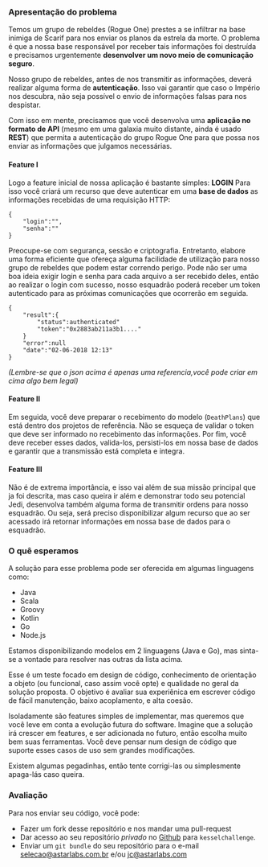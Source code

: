 ### Apresentação do problema


Temos um grupo de rebeldes (Rogue One) prestes a se infiltrar na base inimiga de Scarif para nos enviar os planos da estrela da morte.
O problema é que a nossa base responsável por receber tais informações foi destruída e precisamos urgentemente **desenvolver um novo meio de comunicação seguro**.

Nosso grupo de rebeldes, antes de nos transmitir as informações, deverá realizar alguma forma de **autenticação**. Isso vai garantir que caso o Império nos descubra, não seja possível o envio de informações falsas para nos despistar.

Com isso em mente, precisamos que você desenvolva uma **aplicação no formato de API** (mesmo em uma galaxia muito distante, ainda é usado **REST**) que permita a autenticação do grupo Rogue One para que possa nos enviar as informações que julgamos necessárias.
 
#### Feature I
Logo a feature inicial de nossa aplicação é bastante simples: **LOGIN**
Para isso você criará um recurso que deve autenticar em uma **base de dados** as informações recebidas de uma requisição HTTP:

``` 
{
	"login":"",
	"senha":""
}
```

Preocupe-se com segurança, sessão e criptografia. Entretanto, elabore uma forma eficiente que ofereça alguma facilidade de utilização para nosso grupo de rebeldes que podem estar correndo perigo. Pode não ser uma boa ideia exigir login e senha para cada arquivo a ser recebido deles, então ao realizar o login com sucesso, nosso esquadrão poderá receber um token autenticado para as próximas comunicações que ocorrerão em seguida.

```
{ 
	"result":{
		"status":authenticated"
		"token":"0x2883ab211a3b1...."
	}
	"error":null
	"date":"02-06-2018 12:13"
}
``` 

_(Lembre-se que o json acima é apenas uma referencia,você pode criar em cima algo bem legal)_

#### Feature II
Em seguida, você deve preparar o recebimento do modelo (`DeathPlans`) que está dentro dos projetos de referência. 
Não se esqueça de validar o token que deve ser informado no recebimento das informações. Por fim, você deve receber esses dados, valida-los, persisti-los em nossa base de dados e garantir que a transmissão está completa e integra.

#### Feature III
Não é de extrema importância, e isso vai além de sua missão principal que ja foi descrita, mas caso queira ir além e demonstrar todo seu potencial Jedi, desenvolva também alguma forma de transmitir ordens para nosso esquadrão. Ou seja, será preciso disponibilizar algum recurso que ao ser acessado irá retornar informações em nossa base de dados para o esquadrão.

### O quê esperamos 

A solução para esse problema pode ser oferecida em algumas linguagens como:
* Java 
* Scala
* Groovy
* Kotlin
* Go
* Node.js

Estamos disponibilizando modelos em 2 linguagens (Java e Go), mas sinta-se a vontade para resolver nas outras da lista acima.

Esse é um teste focado em design de código, conhecimento de orientação a objeto (ou funcional, caso assim você opte) e qualidade no geral da solução proposta. O objetivo é avaliar sua experiênica em escrever código de fácil manutenção, baixo acoplamento, e alta coesão.

Isoladamente são features simples de implementar, mas queremos que você leve em conta a evolução futura do software. Imagine que a solução irá crescer em  features, e ser adicionada no futuro, então escolha muito bem suas ferramentas. Você deve pensar num design de código que suporte esses casos de uso sem  grandes modificações.

Existem algumas pegadinhas, então tente corrigi-las ou simplesmente apaga-lás caso queira.

### Avaliação

Para nos enviar seu código, você pode:
* Fazer um fork desse repositório e nos mandar uma pull-request
* Dar acesso ao seu repositório *privado* no [Github](http://github.com) para `kesselchallenge`.
* Enviar um `git bundle` do seu repositório para o e-mail selecao@astarlabs.com.br e/ou jc@astarlabs.com